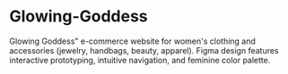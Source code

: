 # Glowing-Goddess
Glowing Goddess" e-commerce website for women's clothing and accessories (jewelry, handbags, beauty, apparel). Figma design features interactive prototyping, intuitive navigation, and feminine color palette.
